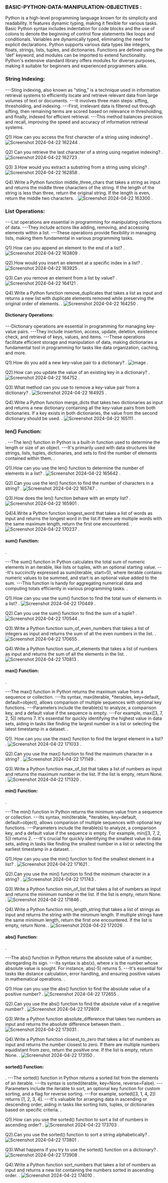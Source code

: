 ### BASIC-PYTHON-DATA-MANIPULATION-OBJECTIVES :

Python is a high-level programming language known for its simplicity and readability. It features dynamic typing, making it flexible for various tasks. Basic Python syntax includes indentation for code blocks and the use of colons to denote the beginning of control flow statements like loops and conditionals. Variables are dynamically typed, eliminating the need for explicit declarations. Python supports various data types like integers, floats, strings, lists, tuples, and dictionaries. Functions are defined using the 'def' keyword, and modules can be imported to extend functionality. Python's extensive standard library offers modules for diverse purposes, making it suitable for beginners and experienced programmers alike.

### String Indexing:

---Sting indexing, also known as "sting," is a technique used in information retrieval systems to
   efficiently locate and retrieve relevant data from large volumes of text or documents.
---It involves three main steps: sifting, thresholding, and indexing.
---First, irrelevant data is filtered out through sifting, then remaining terms are scored based on relevance in thresholding,
   and finally, indexed for efficient retrieval.
---This method balances precision and recall, improving the speed and accuracy of information retrieval systems.

Q1) How can you access the first character of a string using indexing?
.
![Screenshot 2024-04-22 162244](https://github.com/YashGhanwate/BASIC-PYTHON-DATA-MANIPULATION-OBJECTIVES-/assets/164736496/abee925c-8120-40b8-baf7-3e21006fc560)
.

Q2) Can you retrieve the last character of a string using negative indexing?
.
![Screenshot 2024-04-22 162723](https://github.com/YashGhanwate/BASIC-PYTHON-DATA-MANIPULATION-OBJECTIVES-/assets/164736496/0c909905-e09d-4e07-912f-23fa9dd81811)
.

Q3) 3.How would you extract a substring from a string using slicing?
.
![Screenshot 2024-04-22 162858](https://github.com/YashGhanwate/BASIC-PYTHON-DATA-MANIPULATION-OBJECTIVES-/assets/164736496/e50a5b94-547f-42b9-aab1-dfd61e4ea490)
.

Q4).Write a Python function middle_three_chars that takes a string as input and returns the middle three characters of the string. If the length of the string is 
   less than three, return the original string. If the length is even, return the middle two characters.
.
![Screenshot 2024-04-22 163300](https://github.com/YashGhanwate/BASIC-PYTHON-DATA-MANIPULATION-OBJECTIVES-/assets/164736496/878d5912-cb1e-4a42-a7b7-5a5f0fb1c118)
.

### List Operations:

---List operations are essential in programming for manipulating collections of data. 
---They include actions like adding, removing, and accessing elements within a list.
---These operations provide flexibility in managing lists, making them fundamental in various programming tasks.

Q1).How can you append an element to the end of a list?
.
![Screenshot 2024-04-22 163809](https://github.com/YashGhanwate/BASIC-PYTHON-DATA-MANIPULATION-OBJECTIVES-/assets/164736496/d8cebd38-7ddb-460b-81b4-93044eb83e0c)
.

Q2).How would you insert an element at a specific index in a list?
.
![Screenshot 2024-04-22 163925](https://github.com/YashGhanwate/BASIC-PYTHON-DATA-MANIPULATION-OBJECTIVES-/assets/164736496/063faf68-e19f-4d81-ad47-cef063f3053a)
.

Q3).Can you remove an element from a list by value?
.
![Screenshot 2024-04-22 164121](https://github.com/YashGhanwate/BASIC-PYTHON-DATA-MANIPULATION-OBJECTIVES-/assets/164736496/6e483d6e-1585-4b97-8902-aa180b00c1f6)
.

Q4).Write a Python function remove_duplicates that takes a list as input and returns a new list with duplicate elements removed while preserving the original 
   order of elements.
.
![Screenshot 2024-04-22 164250](https://github.com/YashGhanwate/BASIC-PYTHON-DATA-MANIPULATION-OBJECTIVES-/assets/164736496/e28002a2-1b80-463f-ba6f-dd56d47bb94b)
.


#### Dictionary Operations:

---Dictionary operations are essential in programming for managing key-value pairs. 
---They include insertion, access, update, deletion, existence check, and retrieval of keys, values, and items. 
---These operations facilitate efficient storage and manipulation of data, making dictionaries a fundamental tool in programming 
   for tasks like data organization, caching, and more.

Q1).How do you add a new key-value pair to a dictionary? 
.
![image](https://github.com/YashGhanwate/BASIC-PYTHON-DATA-MANIPULATION-OBJECTIVES-/assets/164736496/32f09994-5d09-4bfd-ac17-5313a9b8d401)
.

Q2).How can you update the value of an existing key in a dictionary?
.
![Screenshot 2024-04-22 164752](https://github.com/YashGhanwate/BASIC-PYTHON-DATA-MANIPULATION-OBJECTIVES-/assets/164736496/9ee1b2b2-ffe3-4691-9efb-f3bb5336de33)
.

Q3).What method can you use to remove a key-value pair from a dictionary?
.
![Screenshot 2024-04-22 164925](https://github.com/YashGhanwate/BASIC-PYTHON-DATA-MANIPULATION-OBJECTIVES-/assets/164736496/2e2e04da-2016-4adf-ad4b-b5881c649450)
.

Q4).Write a Python function merge_dicts that takes two dictionaries as input and returns a new dictionary containing all the key-value pairs from both 
    dictionaries. If a key exists in both dictionaries, the value from the second dictionary should be used.
.
![Screenshot 2024-04-22 165111](https://github.com/YashGhanwate/BASIC-PYTHON-DATA-MANIPULATION-OBJECTIVES-/assets/164736496/77e70757-633f-4415-a528-d8769c98e2b8)
.

### len() Function:
.
 ---The len() function in Python is a built-in function used to determine the length or size of an object. 
 ---It's primarily used with data structures like strings, lists, tuples, dictionaries, and sets to find the number of elements contained within them.
.

Q1).How can you use the len() function to determine the number of elements in a list?
.
![Screenshot 2024-04-22 165642](https://github.com/YashGhanwate/BASIC-PYTHON-DATA-MANIPULATION-OBJECTIVES-/assets/164736496/6665cdf7-c097-46d0-9b89-a8f7cfd9b5d3)
.

Q2).Can you use the len() function to find the number of characters in a string?
.
![Screenshot 2024-04-22 165747](https://github.com/YashGhanwate/BASIC-PYTHON-DATA-MANIPULATION-OBJECTIVES-/assets/164736496/73e114bc-3590-42c9-adae-a9cde67c0e79)
.

Q3).How does the len() function behave with an empty list?
.
![Screenshot 2024-04-22 165901](https://github.com/YashGhanwate/BASIC-PYTHON-DATA-MANIPULATION-OBJECTIVES-/assets/164736496/d21d77d4-b6b1-4309-b0d0-8d380e6d1e1f)
.

Q4)4.Write a Python function longest_word that takes a list of words as input and returns the longest word in the list.If there are multiple words with the same 
   maximum length, return the first one encountered.
.
![Screenshot 2024-04-22 170237](https://github.com/YashGhanwate/BASIC-PYTHON-DATA-MANIPULATION-OBJECTIVES-/assets/164736496/abb7a2a4-8775-4d06-9ce6-08bd93597993)
.


#### sum() Function:
.

---The sum() function in Python calculates the total sum of numeric elements in an iterable, like lists or tuples, with 
   an optional starting value. 
---It's succinctly expressed as sum(iterable, start=0), where iterable contains numeric values to be summed, and start is 
   an optional value added to the sum. 
---This function is handy for aggregating numerical data and computing totals efficiently in various programming tasks.
.

Q1).How can you use the sum() function to find the total sum of elements in a list?
.
![Screenshot 2024-04-22 170449](https://github.com/YashGhanwate/BASIC-PYTHON-DATA-MANIPULATION-OBJECTIVES-/assets/164736496/74523db7-d7c1-4464-a509-d955a0a4f5eb)
.

Q2).Can you use the sum() function to find the sum of a tuple?
.
![Screenshot 2024-04-22 170544](https://github.com/YashGhanwate/BASIC-PYTHON-DATA-MANIPULATION-OBJECTIVES-/assets/164736496/660a66cd-bd9e-4272-bd67-26383c29926b)
.

Q3).Write a Python function sum_of_even_numbers that takes a list of integers as input and returns the sum of all the even numbers in the list.
.
![Screenshot 2024-04-22 170655](https://github.com/YashGhanwate/BASIC-PYTHON-DATA-MANIPULATION-OBJECTIVES-/assets/164736496/ad22c336-90a3-4d15-a6c7-aad5d873954c)
.

Q4).Write a Python function sum_of_elements that takes a list of numbers as input and returns the sum of all the elements in the list.
.
![Screenshot 2024-04-22 170813](https://github.com/YashGhanwate/BASIC-PYTHON-DATA-MANIPULATION-OBJECTIVES-/assets/164736496/1113e8c0-b40d-464c-9da6-db2ee5015c1d)
.

#### max() Function:
.

---The max() function in Python returns the maximum value from a sequence or collection.
---Its syntax, max(iterable, *iterables, key=default, default=object), allows comparison of multiple sequences with optional key      functions. 
---Parameters include the iterable(s) to analyze, a comparison key, and a default value if the sequence is empty.
---For example, max([3, 7, 2, 5]) returns 7. It's essential for quickly identifying the highest value in data sets, aiding in tasks like finding the largest 
   number in a list or selecting the latest timestamp in a dataset.
.

Q1). How can you use the max() function to find the largest element in a list?
.
![Screenshot 2024-04-22 171033](https://github.com/YashGhanwate/BASIC-PYTHON-DATA-MANIPULATION-OBJECTIVES-/assets/164736496/5f9c3371-4f11-412f-ac9e-23e969b94eac)
.

Q2).Can you use the max() function to find the maximum character in a string?
.
![Screenshot 2024-04-22 171149](https://github.com/YashGhanwate/BASIC-PYTHON-DATA-MANIPULATION-OBJECTIVES-/assets/164736496/22f5bd33-79d2-425d-8fb2-b8d41936ff92)
.

Q3).Write a Python function max_of_list that takes a list of numbers as input and returns the maximum number in the list. If the list is empty, return None.
.
![Screenshot 2024-04-22 171320](https://github.com/YashGhanwate/BASIC-PYTHON-DATA-MANIPULATION-OBJECTIVES-/assets/164736496/4014f656-d76a-4a58-bf30-ad8efd9814c7)
.


#### min() Function:
.

---The min() function in Python returns the minimum value from a sequence or collection.
---Its syntax, min(iterable, *iterables, key=default, default=object), allows comparison of multiple sequences with optional key
   functions.
---Parameters include the iterable(s) to analyze, a comparison key, and a default value if the sequence is empty. 
   For example, min([3, 7, 2, 5]) returns 2. 
---It's crucial for quickly identifying the smallest value in data sets, aiding in tasks like finding the smallest number in 
   a list or selecting the earliest timestamp in a dataset.
.

Q1).How can you use the min() function to find the smallest element in a list?
.
![Screenshot 2024-04-22 171621](https://github.com/YashGhanwate/BASIC-PYTHON-DATA-MANIPULATION-OBJECTIVES-/assets/164736496/d0569dee-86f4-4c9c-89bc-106ccf860c5d)
.

Q2).Can you use the min() function to find the minimum character in a string?
.
![Screenshot 2024-04-22 171743](https://github.com/YashGhanwate/BASIC-PYTHON-DATA-MANIPULATION-OBJECTIVES-/assets/164736496/8821bbbf-d852-4334-8a23-67bda77cdeae)
.

Q3).Write a Python function min_of_list that takes a list of numbers as input and returns the minimum number in the list. If the list is empty, return None.
.
![Screenshot 2024-04-22 171846](https://github.com/YashGhanwate/BASIC-PYTHON-DATA-MANIPULATION-OBJECTIVES-/assets/164736496/9b235fc4-15f8-4d6b-8f9e-14233fb6c6c0)
.

Q4).Write a Python function min_length_string that takes a list of strings as input and returns the string with the minimum length. If multiple strings have the 
  same minimum length, return the first one encountered. If the list is empty, return None.
.
![Screenshot 2024-04-22 172026](https://github.com/YashGhanwate/BASIC-PYTHON-DATA-MANIPULATION-OBJECTIVES-/assets/164736496/076654b1-2abb-480b-bd24-fce1bd894f67)
.

#### abs() Function:
.

---The abs() function in Python returns the absolute value of a number, disregarding its sign.
---Its syntax is abs(x), where x is the number whose absolute value is sought. For instance, abs(-5) returns 5.
---It's essential for tasks like distance calculation, error handling, and ensuring positive values in mathematical operations.
.

Q1).How can you use the abs() function to find the absolute value of a positive number?
.
![Screenshot 2024-04-22 172655](https://github.com/YashGhanwate/BASIC-PYTHON-DATA-MANIPULATION-OBJECTIVES-/assets/164736496/676db08f-f39a-4a1d-a806-08c60f029eec)
.

Q2).Can you use the abs() function to find the absolute value of a negative number?
.
![Screenshot 2024-04-22 172809](https://github.com/YashGhanwate/BASIC-PYTHON-DATA-MANIPULATION-OBJECTIVES-/assets/164736496/3b54d67b-5ec7-44f1-841c-bc6af1379b10)
.

Q3).Write a Python function absolute_difference that takes two numbers as input and returns the absolute difference between them.
.
![Screenshot 2024-04-22 173031](https://github.com/YashGhanwate/BASIC-PYTHON-DATA-MANIPULATION-OBJECTIVES-/assets/164736496/2b5760e1-1a25-4377-9af1-036b6242313b)
.

Q4).Write a Python function closest_to_zero that takes a list of numbers as input and returns the number closest to zero. If there are multiple numbers 
    equidistant from zero, return the positive one. If the list is empty, return None.
.
![Screenshot 2024-04-22 173150](https://github.com/YashGhanwate/BASIC-PYTHON-DATA-MANIPULATION-OBJECTIVES-/assets/164736496/9151cb8c-2e1f-4ffa-8e10-c1320901809c)
.

#### sorted() Function:
.
---The sorted() function in Python returns a sorted list from the elements of an iterable.
---Its syntax is sorted(iterable, key=None, reverse=False). 
---Parameters include the iterable to sort, an optional key function for custom sorting, and a flag for reverse sorting. 
---For example, sorted([3, 1, 4, 2]) returns [1, 2, 3, 4]. 
---It's valuable for arranging data in ascending or descending order, aiding in tasks like sorting lists, tuples, or
   dictionaries based on specific criteria.
.

Q1).How can you use the sorted() function to sort a list of numbers in ascending order?
.
![Screenshot 2024-04-22 173703](https://github.com/YashGhanwate/BASIC-PYTHON-DATA-MANIPULATION-OBJECTIVES-/assets/164736496/a5654cd9-3444-4f50-ba99-be0dd5a0950f)
.

Q2).Can you use the sorted() function to sort a string alphabetically?
.
![Screenshot 2024-04-22 173801](https://github.com/YashGhanwate/BASIC-PYTHON-DATA-MANIPULATION-OBJECTIVES-/assets/164736496/946fd46c-ff40-4942-999d-a46786c1055f)
.

Q3).What happens if you try to use the sorted() function on a dictionary?
.
![Screenshot 2024-04-22 173908](https://github.com/YashGhanwate/BASIC-PYTHON-DATA-MANIPULATION-OBJECTIVES-/assets/164736496/a2fbc3b1-141c-4c30-affd-9490983e75a3)
.

Q4).Write a Python function sort_numbers that takes a list of numbers as input and returns a new list containing the numbers sorted in ascending order.
.
![Screenshot 2024-04-22 174010](https://github.com/YashGhanwate/BASIC-PYTHON-DATA-MANIPULATION-OBJECTIVES-/assets/164736496/1a2a722c-d506-44f5-b68f-6163b533575a)
.


